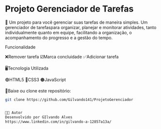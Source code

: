# Projeto Gerenciador de Tarefas
📑
Um projeto para você gerenciar suas tarefas de maneira simples. Um gerenciador de tarefaspara organizar, planejar e monitorar atividades, tanto individualmente quanto em equipe, facilitando a organização, o acompanhamento do progresso e a gestão do tempo.

Funcionalidade 

❌Remover tarefa 
☑️Marca concluidade
✅Adicionar tarefa


🖥Tecnologia Utilizada

🟢HTML5
🔵CSS3
🟠JavaScript



 💾Baixe ou clone este repositório:
   ```bash
   git clone https://github.com/Gilvando141/ProjetoGerenciador


🧑‍💻 Autor
Desenvolvido por GIlvando Alves
https://www.linkedin.com/in/gilvando-a-12857a13a/
